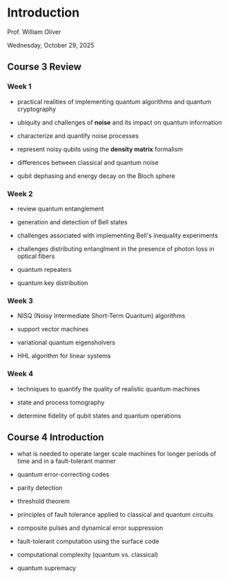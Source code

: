 # Introduction

Prof. William Oliver

Wednesday, October 29, 2025

## Course 3 Review

### Week 1

- practical realities of implementing quantum algorithms and quantum cryptography

- ubiquity and challenges of __noise__ and its impact on quantum information

- characterize and quantify noise processes

- represent noisy qubits using the __density matrix__ formalism

- differences between classical and quantum noise

- qubit dephasing and energy decay on the Bloch sphere

### Week 2

- review quantum entanglement

- generation and detection of Bell states

- challenges associated with implementing Bell's inequality experiments

- challenges distributing entanglment in the presence of photon loss in optical fibers

- quantum repeaters

- quantum key distribution

### Week 3

- NISQ (Noisy Intermediate Short-Term Quantum) algorithms

- support vector machines

- variational quantum eigensholvers

- HHL algorithm for linear systems

### Week 4

- techniques to quantify the quality of realistic quantum machines

- state and process tomography

- determine fidelity of qubit states and quantum operations

## Course 4 Introduction

- what is needed to operate larger scale machines for longer periods of time and in a fault-tolerant manner

- quantum error-correcting codes

- parity detection

- threshold theorem

- principles of fault tolerance applied to classical and quantum circuits

- composite pulses and dynamical error suppression

- fault-tolerant computation using the surface code

- computational complexity (quantum vs. classical)

- quantum supremacy

